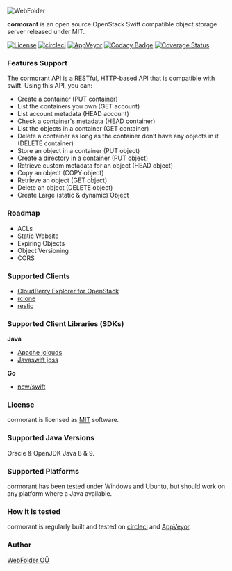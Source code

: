 ![WebFolder](https://raw.githubusercontent.com/webfolderio/cormorant/master/cormorant.png)

__cormorant__ is an open source OpenStack Swift compatible object storage server released under MIT.

[![License](https://img.shields.io/badge/license-MIT-blue.svg)](https://github.com/webfolderio/cormorant/blob/master/LICENSE)
[![circleci](https://img.shields.io/circleci/project/github/webfolderio/cormorant.svg?label=linux)](https://circleci.com/gh/webfolderio/cormorant)
[![AppVeyor](https://img.shields.io/appveyor/ci/WebFolder/cormorant.svg?label=windows)](https://ci.appveyor.com/project/WebFolder/cormorant)
[![Codacy Badge](https://api.codacy.com/project/badge/Grade/d6af9f5df82d4568ba29ea6fceb9d605)](https://www.codacy.com/app/WebFolder/cormorant?utm_source=github.com&amp;utm_medium=referral&amp;utm_content=webfolderio/cormorant&amp;utm_campaign=Badge_Grade)
[![Coverage Status](https://coveralls.io/repos/github/webfolderio/cormorant/badge.svg?branch=master)](https://coveralls.io/github/webfolderio/cormorant?branch=master)

### Features Support

The cormorant API is a RESTful, HTTP-based API that is compatible with swift. Using this API, you can:

* Create a container (PUT container)
* List the containers you own (GET account)
* List account metadata (HEAD account)
* Check a container's metadata (HEAD container)
* List the objects in a container (GET container)
* Delete a container as long as the container don’t have any objects in it (DELETE container)
* Store an object in a container (PUT object)
* Create a directory in a container (PUT object)
* Retrieve custom metadata for an object (HEAD object)
* Copy an object (COPY object)
* Retrieve an object (GET object)
* Delete an object (DELETE object)
* Create Large (static & dynamic) Object

### Roadmap
* ACLs
* Static Website
* Expiring Objects
* Object Versioning
* CORS

### Supported Clients

* [CloudBerry Explorer for OpenStack](https://www.cloudberrylab.com/explorer/openstack.aspx)
* [rclone](https://rclone.org/)
* [restic](https://restic.github.io/)

### Supported Client Libraries (SDKs)
__Java__
* [Apache jclouds](https://jclouds.apache.org/)
* [Javaswift joss](https://github.com/javaswift/joss)

__Go__
* [ncw/swift](https://github.com/ncw/swift)

### License
cormorant is licensed as [MIT](https://github.com/webfolderio/cormorant/blob/master/LICENSE) software.

### Supported Java Versions

Oracle & OpenJDK Java 8 & 9.

### Supported Platforms
cormorant has been tested under Windows and Ubuntu, but should work on any platform where a Java available.

### How it is tested
cormorant is regularly built and tested on [circleci](https://circleci.com/gh/webfolderio/cormorant) and [AppVeyor](https://ci.appveyor.com/project/WebFolder/cormorant).

### Author
[WebFolder OÜ](https://webfolder.io)
